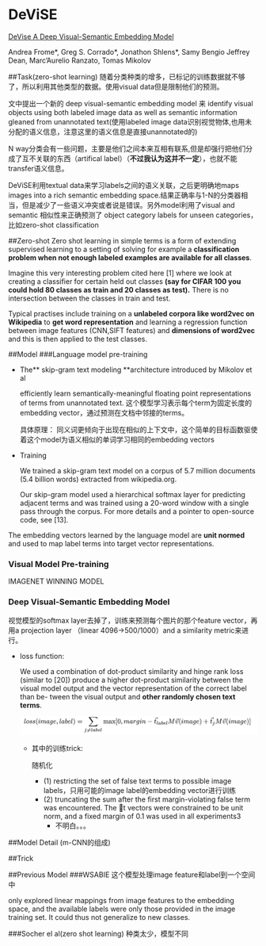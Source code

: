 # DeViSE

[DeVise A Deep Visual-Semantic Embedding Model](pdf/41473.pdf)

Andrea Frome*, Greg S. Corrado*, Jonathon Shlens*, Samy Bengio Jeffrey Dean, Marc’Aurelio Ranzato, Tomas Mikolov

##Task(zero-shot learning)
随着分类种类的增多，已标记的训练数据就不够了，所以利用其他类型的数据。使用visual data但是限制他们的预测。

文中提出一个新的 deep visual-semantic embedding model 来 identify visual objects using both labeled image data as well as semantic information gleaned from unannotated text(使用labeled image data识别视觉物体,也用未分配的语义信息，注意这里的语义信息是直接unannotated的)

N way分类会有一些问题，主要是他们之间本来互相有联系,但是却强行把他们分成了互不关联的东西（artifical label）（**不过我认为这并不一定**），也就不能transfer语义信息。

DeViSE利用textual data来学习labels之间的语义关联，之后更明确地maps images into a rich semantic embedding space.结果正确率与1-N的分类器相当，但是减少了一些语义冲突或者说是错误。另外model利用了visual and semantic 相似性来正确预测了 object category labels for unseen categories，比如zero-shot classification

##Zero-shot
Zero shot learning in simple terms is a form of extending supervised learning to a setting of solving for example a **classification problem when not enough labeled examples are available for all classes**.

Imagine this very interesting problem cited here [1] where we look at creating a classifier for certain held out classes **(say for CIFAR 100 you could hold 80 classes as train and 20 classes as test).** There is no intersection between the classes in train and test. 

Typical practises include training on a **unlabeled corpora like word2vec on Wikipedia** to **get word representation** and learning a regression function between image features (CNN,SIFT features) and **dimensions of word2vec** and this is then applied to the test classes. 

##Model
###Language model pre-training
- The** skip-gram text modeling **architecture introduced by Mikolov et al 
  
    efficiently learn semantically-meaningful floating point representations of terms from unannotated text.
    这个模型学习表示每个term为固定长度的embedding vector，通过预测在文档中邻接的terms。
    
    具体原理：
    同义词更倾向于出现在相似的上下文中，这个简单的目标函数驱使着这个model为语义相似的单词学习相同的embedding vectors
    
- Training    
    
   We trained a skip-gram text model on a corpus of 5.7 million documents (5.4 billion words) extracted from wikipedia.org. 

   Our skip-gram model used a hierarchical softmax layer for predicting adjacent terms and was trained using a 20-word window with a single pass through the corpus. For more details and a pointer to open-source code, see [13].

The embedding vectors learned by the language model are **unit normed** and used to map label terms into target vector representations.


### Visual Model Pre-training
IMAGENET WINNING MODEL

### Deep Visual-Semantic Embedding Model
视觉模型的softmax layer去掉了，训练来预测每个图片的那个feature vector，再用a projection layer （linear 4096->500/1000）and a similarity metric来进行。

- loss function:
  
  We used a combination of dot-product similarity and hinge rank loss (similar to [20]) 
  produce a higher dot-product similarity between the visual model output and the vector representation of the correct label than be- tween the visual output and **other randomly chosen text terms**.
  
  ![loss](QQ20160310-0@2x.png)
  
  - 其中的训练trick:
    
    随机化
    - (1) restricting the set of false text terms to possible image labels，只用可能的image label的embedding vector进行训练
    - (2) truncating the sum after the first margin-violating false term was encountered. The ⃗t vectors were constrained to be unit norm, and a fixed margin of 0.1 was used in all experiments3
      - 不明白。。。


##Model Detail (m-CNN的组成)



##Trick

##Previous Model
###WSABIE
这个模型处理image feature和label到一个空间中

only explored linear mappings from image features to the embedding space, and the available labels were only those provided in the image training set. It could thus not generalize to new classes.

###Socher el al(zero shot learning)
种类太少，模型不同
